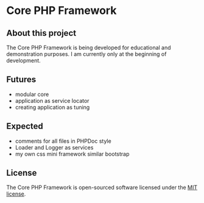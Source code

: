 # Core PHP Framework

## About this project

The Core PHP Framework is being developed for educational and demonstration purposes. I am currently only at the beginning of development.

## Futures

- modular core
- application as service locator
- creating application as tuning

## Expected

- comments for all files in PHPDoc style
- Loader and Logger as services
- my own css mini framework similar bootstrap

## License

The Core PHP Framework is open-sourced software licensed under the [MIT license](LICENSE.md).